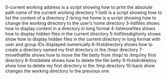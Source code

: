 0-current working address is a script showing how to print the absolute path name of the current working directory
1-listit is a script showing how to list the content of a directory
2-bring me home is a script showing how to change the working directory to the user’s home directory
3-listfiles shows how to display content in a directory in long format
4-listmorefiles shows how to display hidden files in the current directory
5-listfilesdigitonly shows show how to display hidden files in the current directory in long format with user and group IDs displayed numerically
6-firstdirectory shows how to create a directory named my first directory in the /tmp/ directory
7-movethatfile shows how to move the file betty from /tmp/ to /tmp/my first directory
8-firstdelete shows how to delete the file betty
9-firstdirdeletioy show how to delete my first directory in the /tmp directory
10-back show changes the working directory to the previous one
